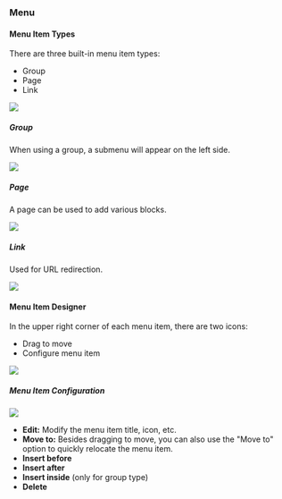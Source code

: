 ### Menu

#### Menu Item Types

There are three built-in menu item types:

- Group
- Page
- Link

![](https://static-docs.nocobase.com/ccf6f42d3cc2677d440f9e33b9488d1c.png)

##### Group

When using a group, a submenu will appear on the left side.

![](https://static-docs.nocobase.com/e59b2088fd68666cd240a26566616a3e.png)

##### Page

A page can be used to add various blocks.

![](https://static-docs.nocobase.com/4cd259f6b79f6792df72ccc291da2af9.png)

##### Link

Used for URL redirection.

![](https://static-docs.nocobase.com/80a6e6a875c565425224d9325332a1ad.png)

#### Menu Item Designer

In the upper right corner of each menu item, there are two icons:

- Drag to move
- Configure menu item

![](https://static-docs.nocobase.com/963ba10e36d04fd258fea0e996231f68.png)

##### Menu Item Configuration

![](https://static-docs.nocobase.com/0a9a05bd88d8bad9d711102a730f351d.png)

- **Edit:** Modify the menu item title, icon, etc.
- **Move to:** Besides dragging to move, you can also use the "Move to" option to quickly relocate the menu item.
- **Insert before**
- **Insert after**
- **Insert inside** (only for group type)
- **Delete**
